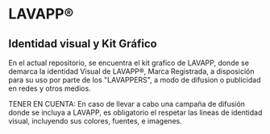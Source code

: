 # LAVAPP®

## Identidad visual y Kit Gráfico

En el actual repositorio, se encuentra el kit grafico de LAVAPP, donde se demarca la identidad Visual de LAVAPP®, Marca Registrada, a disposición para su uso por parte de los "LAVAPPERS", a modo de difusion o publicidad en redes y otros medios.

TENER EN CUENTA: En caso de llevar a cabo una campaña de difusión donde se incluya a LAVAPP, es obligatorio el respetar las lineas de identidad visual, incluyendo sus colores, fuentes, e imagenes.
